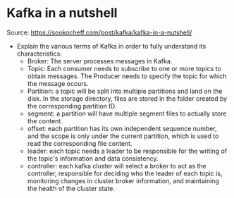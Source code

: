 # Kafka in a nutshell

Source: https://sookocheff.com/post/kafka/kafka-in-a-nutshell/

- Explain the various terms of Kafka in order to fully understand its characteristics:
  - Broker: The server processes messages in Kafka.
  - Topic: Each consumer needs to subscribe to one or more topics to obtain messages. The Producer needs to specify the topic for which the message occurs.
  - Partition: a topic will be split into multiple partitions and land on the disk. In the storage directory, files are stored in the folder created by the corresponding partition ID.
  - segment: a partition will have multiple segment files to actually store the content.
  - offset: each partition has its own independent sequence number, and the scope is only under the current partition, which is used to read the corresponding file content.
  - leader: each topic needs a leader to be responsible for the writing of the topic's information and data consistency.
  - controller: each kafka cluster will select a broker to act as the controller, responsible for deciding who the leader of each topic is, monitoring changes in cluster broker information, and maintaining the health of the cluster state.

